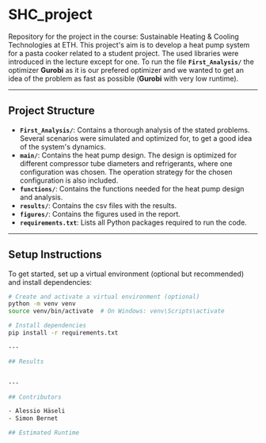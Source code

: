 # SHC_project
Repository for the project in the course: Sustainable Heating &amp; Cooling Technologies at ETH. This project's aim is to develop a heat pump system for a pasta cooker related to a student project. The used libraries were introduced in the lecture except for one. To run the file **`First_Analysis/`** the optimizer **Gurobi** as it is our prefered optimizer and we wanted to get an idea of the problem as fast as possible (**Gurobi** with very low runtime).

---
## Project Structure

- **`First_Analysis/`**: Contains a thorough analysis of the stated problems. Several scenarios were simulated and optimized for, to get a good idea of the system's dynamics. 
- **`main/`**: Contains the heat pump design. The design is optimized for different compressor tube diameters and refrigerants, where one configuration was chosen. The operation strategy for the chosen configuration is also included. 
- **`functions/`**: Contains the functions needed for the heat pump design and analysis.
- **`results/`**: Contains the csv files with the results.
- **`figures/`**: Contains the figures used in the report.
- **`requirements.txt`**: Lists all Python packages required to run the code.

---

## Setup Instructions

To get started, set up a virtual environment (optional but recommended) and install dependencies:

```bash
# Create and activate a virtual environment (optional)
python -m venv venv
source venv/bin/activate  # On Windows: venv\Scripts\activate

# Install dependencies
pip install -r requirements.txt

---

## Results


---

## Contributors

- Alessio Häseli
- Simon Bernet

## Estimated Runtime


```

